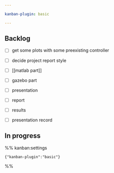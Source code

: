 ```yaml
---

kanban-plugin: basic

---
```


## Backlog

- [ ] get some plots with some preexisting controller
- [ ] decide project report style
- [ ] [[matlab part]]
- [ ] gazebo part
- [ ] presentation
- [ ] report
- [ ] results
- [ ] presentation record


## In progress





%% kanban:settings
```
{"kanban-plugin":"basic"}
```
%%